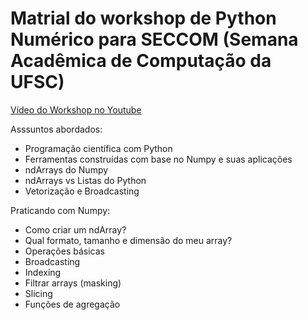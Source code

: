 # Matrial do workshop de Python Numérico para SECCOM (Semana Acadêmica de Computação da UFSC)

[Vídeo do Workshop no Youtube](https://www.youtube.com/watch?v=_ahIdzFlRW8&t=495s)

Asssuntos abordados:

- Programação científica com Python
- Ferramentas construídas com base no Numpy e suas aplicações
- ndArrays do Numpy
- ndArrays vs Listas do Python
- Vetorização e Broadcasting

Praticando com Numpy:

- Como criar um ndArray?
- Qual formato, tamanho e dimensão do meu array?
- Operações básicas
- Broadcasting
- Indexing
- Filtrar arrays (masking)
- Slicing
- Funções de agregação